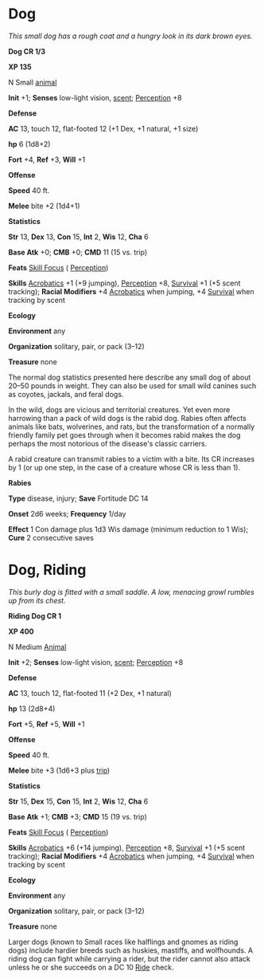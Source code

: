 # Dog

_This small dog has a rough coat and a hungry look in its dark brown eyes._

**Dog CR 1/3**

**XP 135**

N Small [animal](creatureTypes.html#_animal)

**Init** +1; **Senses** low-light vision, [scent](universalMonsterRules.html#_scent); [Perception](../skills/perception.html#_perception) +8

**Defense**

**AC** 13, touch 12, flat-footed 12 (+1 Dex, +1 natural, +1 size)

**hp** 6 (1d8+2)

**Fort** +4, **Ref** +3, **Will** +1

**Offense**

**Speed** 40 ft.

**Melee** bite +2 (1d4+1)

**Statistics**

**Str** 13, **Dex** 13, **Con** 15, **Int** 2, **Wis** 12, **Cha** 6

**Base Atk** +0; **CMB** +0; **CMD** 11 (15 vs. trip)

**Feats** [Skill Focus](../feats.html#_skill-focus) ( [Perception](../skills/perception.html#_perception))

**Skills** [Acrobatics](../skills/acrobatics.html#_acrobatics) +1 (+9 jumping), [Perception](../skills/perception.html#_perception) +8, [Survival](../skills/survival.html#_survival) +1 (+5 scent tracking); **Racial Modifiers** +4 [Acrobatics](../skills/acrobatics.html#_acrobatics) when jumping, +4 [Survival](../skills/survival.html#_survival) when tracking by scent

**Ecology**

**Environment** any

**Organization** solitary, pair, or pack (3–12)

**Treasure** none

The normal dog statistics presented here describe any small dog of about 20–50 pounds in weight. They can also be used for small wild canines such as coyotes, jackals, and feral dogs.

In the wild, dogs are vicious and territorial creatures. Yet even more harrowing than a pack of wild dogs is the rabid dog. Rabies often affects animals like bats, wolverines, and rats, but the transformation of a normally friendly family pet goes through when it becomes rabid makes the dog perhaps the most notorious of the disease's classic carriers.

A rabid creature can transmit rabies to a victim with a bite. Its CR increases by 1 (or up one step, in the case of a creature whose CR is less than 1).

**Rabies**

**Type** disease, injury; **Save** Fortitude DC 14

**Onset** 2d6 weeks; **Frequency** 1/day

**Effect** 1 Con damage plus 1d3 Wis damage (minimum reduction to 1 Wis); **Cure** 2 consecutive saves

# Dog, Riding

_This burly dog is fitted with a small saddle. A low, menacing growl rumbles up from its chest._

**Riding Dog CR 1**

**XP 400**

N Medium [Animal](creatureTypes.html#_animal)

**Init** +2; **Senses** low-light vision, [scent](universalMonsterRules.html#_scent); [Perception](../skills/perception.html#_perception) +8

**Defense**

**AC** 13, touch 12, flat-footed 11 (+2 Dex, +1 natural)

**hp** 13 (2d8+4)

**Fort** +5, **Ref** +5, **Will** +1

**Offense**

**Speed** 40 ft.

**Melee** bite +3 (1d6+3 plus [trip](universalMonsterRules.html#_trip))

**Statistics**

**Str** 15, **Dex** 15, **Con** 15, **Int** 2, **Wis** 12, **Cha** 6

**Base Atk** +1; **CMB** +3; **CMD** 15 (19 vs. trip)

**Feats** [Skill Focus](../feats.html#_skill-focus) ( [Perception](../skills/perception.html#_perception))

**Skills** [Acrobatics](../skills/acrobatics.html#_acrobatics) +6 (+14 jumping), [Perception](../skills/perception.html#_perception) +8, [Survival](../skills/survival.html#_survival) +1 (+5 scent tracking); **Racial Modifiers** +4 [Acrobatics](../skills/acrobatics.html#_acrobatics) when jumping, +4 [Survival](../skills/survival.html#_survival) when tracking by scent

**Ecology**

**Environment** any

**Organization** solitary, pair, or pack (3–12)

**Treasure** none

Larger dogs (known to Small races like halflings and gnomes as riding dogs) include hardier breeds such as huskies, mastiffs, and wolfhounds. A riding dog can fight while carrying a rider, but the rider cannot also attack unless he or she succeeds on a DC 10 [Ride](../skills/ride.html#_ride) check.

